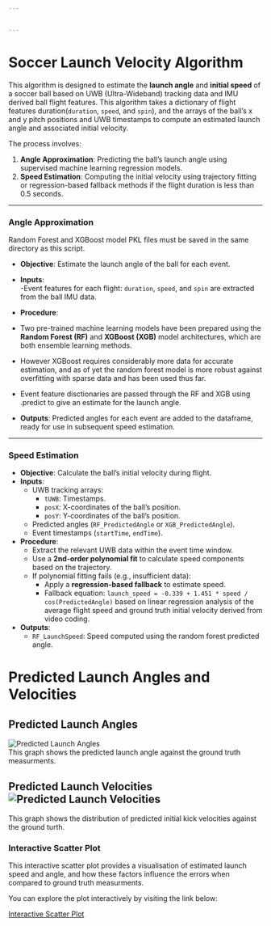 ```yaml
---


---
```


<h1 id="soccer--launch-velocity-algorithm">Soccer  Launch Velocity Algorithm</h1>
<p>This algorithm is designed to estimate the <strong>launch angle</strong> and <strong>initial speed</strong> of a soccer ball based on UWB (Ultra-Wideband) tracking data and IMU derived ball flight features. This algorithm takes a dictionary of flight features  duration(<code>duration</code>, <code>speed</code>, and <code>spin</code>), and the arrays of the ball’s x and y pitch positions and UWB timestamps to compute an estimated launch angle and associated initial velocity.</p>
<p>The process involves:</p>
<ol>
<li><strong>Angle Approximation</strong>: Predicting the ball’s launch angle using supervised machine learning regression models.</li>
<li><strong>Speed Estimation</strong>: Computing the initial velocity using trajectory fitting or regression-based fallback methods if the flight duration is less than 0.5 seconds.</li>
</ol>
<hr>
<h3 id="angle-approximation">Angle Approximation</h3>
<p>Random Forest and XGBoost model PKL files must be saved in the same directory as this script.</p>
<ul>
<li>
<p><strong>Objective</strong>: Estimate the launch angle of the ball for each event.</p>
</li>
<li>
<p><strong>Inputs</strong>:<br>
-Event features for each flight: <code>duration</code>, <code>speed</code>, and <code>spin</code> are extracted from the ball IMU data.</p>
</li>
<li>
<p><strong>Procedure</strong>:</p>
</li>
<li>
<p>Two pre-trained machine learning models have been prepared using the  <strong>Random Forest (RF)</strong> and  <strong>XGBoost (XGB)</strong> model architectures, which are both ensemble learning methods.</p>
</li>
<li>
<p>However XGBoost requires considerably more data for accurate estimation, and as of yet the random forest model is more robust against overfitting with sparse data and has been used thus far.</p>
</li>
<li>
<p>Event feature disctionaries are passed through the RF and XGB using .predict to give an estimate for the launch angle.</p>
</li>
<li>
<p><strong>Outputs</strong>: Predicted angles for each event are added to the dataframe, ready for use in subsequent speed estimation.</p>
</li>
</ul>
<hr>
<h3 id="speed-estimation">Speed Estimation</h3>
<ul>
<li><strong>Objective</strong>: Calculate the ball’s initial velocity during flight.</li>
<li><strong>Inputs</strong>:
<ul>
<li>UWB tracking arrays:
<ul>
<li><code>tUWB</code>: Timestamps.</li>
<li><code>posX</code>: X-coordinates of the ball’s position.</li>
<li><code>posY</code>: Y-coordinates of the ball’s position.</li>
</ul>
</li>
<li>Predicted angles (<code>RF_PredictedAngle</code> or <code>XGB_PredictedAngle</code>).</li>
<li>Event timestamps (<code>startTime</code>, <code>endTime</code>).</li>
</ul>
</li>
<li><strong>Procedure</strong>:
<ul>
<li>Extract the relevant UWB data within the event time window.</li>
<li>Use a <strong>2nd-order polynomial fit</strong> to calculate speed components based on the trajectory.</li>
<li>If polynomial fitting fails (e.g., insufficient data):
<ul>
<li>Apply a <strong>regression-based fallback</strong> to estimate speed.</li>
<li>Fallback equation: <code>launch_speed = -0.339 + 1.451 * speed / cos(PredictedAngle)</code> based on linear regression analysis of the average flight speed and ground truth initial velocity derived from video coding.</li>
</ul>
</li>
</ul>
</li>
<li><strong>Outputs</strong>:
<ul>
<li><code>RF_LaunchSpeed</code>: Speed computed using the random forest predicted angle.</li>
</ul>
</li>
</ul>
<h1 id="predicted-launch-angles-and-velocities">Predicted Launch Angles and Velocities</h1>
<h2 id="predicted-launch-angles">Predicted Launch Angles</h2>
<p><img src="https://i.imgur.com/vbkRise.png" alt="Predicted Launch Angles"><br>
This graph shows the predicted launch angle against the ground truth measurments.</p>
<h2 id="predicted-launch-velocities-">Predicted Launch Velocities <img src="https://i.imgur.com/BJbeAoS.png" alt="Predicted Launch Velocities"></h2>
<p>This graph shows the distribution of predicted initial kick velocities against the ground turth.</p>
<h3 id="interactive-scatter-plot">Interactive Scatter Plot</h3>
<p>This interactive scatter plot provides a visualisation  of estimated launch speed and angle, and how these factors influence the errors when compared to ground truth measurments.</p>
<p>You can explore the plot interactively by visiting the link below:</p>
<p><a href="https://mc4713.github.io/plotly-hosting/interactive_scatter_plot.html">Interactive Scatter Plot</a></p>

